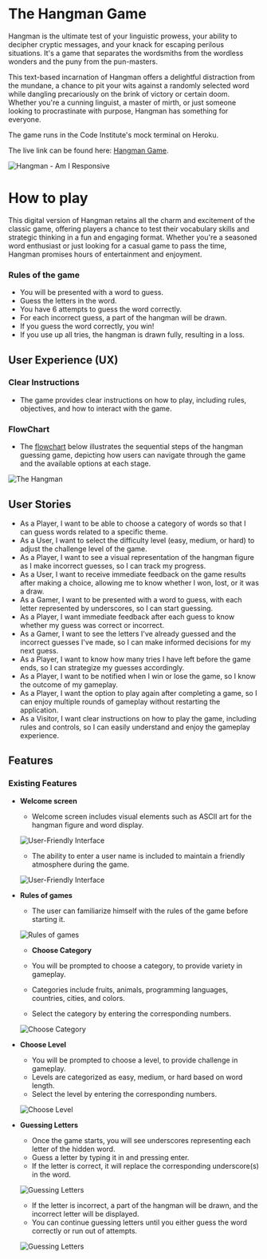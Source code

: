 # The Hangman Game

Hangman is the ultimate test of your linguistic prowess, your ability to decipher cryptic messages, and your knack for escaping perilous situations. It's a game that separates the wordsmiths from the wordless wonders and the puny from the pun-masters.

This text-based incarnation of Hangman offers a delightful distraction from the mundane, a chance to pit your wits against a randomly selected word while dangling precariously on the brink of victory or certain doom. Whether you're a cunning linguist, a master of mirth, or just someone looking to procrastinate with purpose, Hangman has something for everyone.

The game runs in the Code Institute's mock terminal on Heroku.

The live link can be found here: [Hangman Game](https://hangman-game-makarets-4c786ce4abe6.herokuapp.com/).

![Hangman - Am I Responsive](media/first.png)


# How to play

This digital version of Hangman retains all the charm and excitement of the classic game, offering players a chance to test their vocabulary skills and strategic thinking in a fun and engaging format. Whether you're a seasoned word enthusiast or just looking for a casual game to pass the time, Hangman promises hours of entertainment and enjoyment.

### Rules of the game

-  You will be presented with a word to guess.
-  Guess the letters in the word.
-  You have 6 attempts to guess the word    correctly.  
-  For each incorrect guess, a part of the hangman will be drawn.
- If you guess the word correctly, you win!
- If you use up all tries, the hangman is drawn fully, resulting in a loss.

## User Experience (UX)

### Clear Instructions

- The game provides clear instructions on how to play, including rules, objectives, and how to interact with the game.

### FlowChart

-  The [flowchart](media/flowchart.png) below illustrates the sequential steps of the hangman guessing game, depicting how users can navigate through the game and the available options at each stage.

![The Hangman ](media/flowchart.png)

## User Stories

  - As a Player, I want to be able to choose a category of words so that I can guess words related to a specific theme.
  - As a User, I want to select the difficulty level (easy, medium, or hard) to adjust the challenge level of the game.
  - As a Player, I want to see a visual representation of the hangman figure as I make incorrect guesses, so I can track my progress.
  - As a User, I want to receive immediate feedback on the game results after making a choice, allowing me to know whether I won, lost, or it was a draw.
  - As a Gamer, I want to be presented with a word to guess, with each letter represented by underscores, so I can start guessing.
  - As a Player, I want immediate feedback after each guess to know whether my guess was correct or incorrect.
  - As a Gamer, I want to see the letters I've already guessed and the incorrect guesses I've made, so I can make informed decisions for my next guess.
  - As a Player, I want to know how many tries I have left before the game ends, so I can strategize my guesses accordingly.
  - As a Player, I want to be notified when I win or lose the game, so I know the outcome of my gameplay.
  - As a Player, I want the option to play again after completing a game, so I can enjoy multiple rounds of gameplay without restarting the application.
  - As a Visitor, I want clear instructions on how to play the game, including rules and controls, so I can easily understand and enjoy the gameplay experience.

## Features

### Existing Features

- __Welcome screen__

  - Welcome screen includes visual elements such as ASCII art for the hangman figure and word display. 
  
  ![User-Friendly Interface](media/welcome.png)

  - The ability to enter a user name is included to maintain a friendly atmosphere during the game.
  
  ![User-Friendly Interface](media/entergame.png)

- __Rules of games__

  - The user can familiarize himself with the rules of the game before starting it.
  
  ![Rules of games](media/rules.png)

  - __Choose Category__

  - You will be prompted to choose a category, to provide variety in gameplay.
  - Categories include fruits, animals, programming languages, countries, cities, and colors.
  - Select the category by entering the corresponding numbers.
  
  ![Choose Category](media/categories.png)

- __Choose Level__
  - You will be prompted to choose a level, to provide challenge in gameplay.
  - Levels are categorized as easy, medium, or hard based on word length.
  - Select the level by entering the corresponding numbers.
  
  ![Choose Level](media/level.png)

- __Guessing Letters__

  - Once the game starts, you will see underscores representing each letter of the hidden word.
  -  Guess a letter by typing it in and pressing enter.
  -  If the letter is correct, it will replace the corresponding underscore(s) in the word.

  ![Guessing Letters](media/letters.png)

  - If the letter is incorrect, a part of the hangman will be drawn, and the incorrect letter will be displayed.
  -  You can continue guessing letters until you either guess the word correctly or run out of attempts.
  
  ![Guessing Letters](media/incorrect.png)
 
